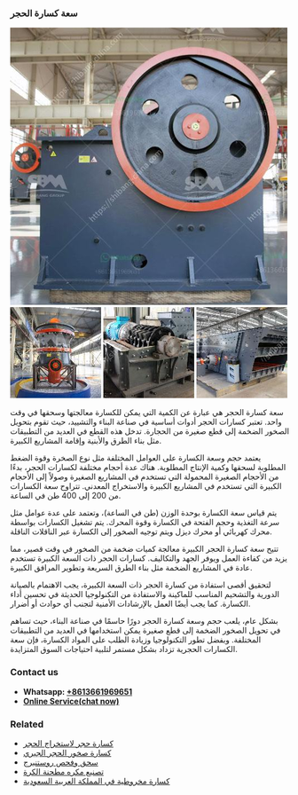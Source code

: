 <h3>سعة كسارة الحجر</h3><img src='1701850944.jpg' alt=''><p>سعة كسارة الحجر هي عبارة عن الكمية التي يمكن للكسارة معالجتها وسحقها في وقت واحد. تعتبر كسارات الحجر أدوات أساسية في صناعة البناء والتشييد، حيث تقوم بتحويل الصخور الضخمة إلى قطع صغيرة من الحجارة. تدخل هذه القطع في العديد من التطبيقات مثل بناء الطرق والأبنية وإقامة المشاريع الكبيرة.</p><p>يعتمد حجم وسعة الكسارة على العوامل المختلفة مثل نوع الصخرة وقوة الضغط المطلوبة لسحقها وكمية الإنتاج المطلوبة. هناك عدة أحجام مختلفة لكسارات الحجر، بدءًا من الأحجام الصغيرة المحمولة التي تستخدم في المشاريع الصغيرة وصولاً إلى الأحجام الكبيرة التي تستخدم في المشاريع الكبيرة والاستخراج المعدني. تتراوح سعة الكسارات من 200 إلى 400 طن في الساعة.</p><p>يتم قياس سعة الكسارة بوحدة الوزن (طن في الساعة)، وتعتمد على عدة عوامل مثل سرعة التغذية وحجم الفتحة في الكسارة وقوة المحرك. يتم تشغيل الكسارات بواسطة محرك كهربائي أو محرك ديزل ويتم توجيه الصخور إلى الكسارة عبر الناقلات الناقلة.</p><p>تتيح سعة كسارة الحجر الكبيرة معالجة كميات ضخمة من الصخور في وقت قصير، مما يزيد من كفاءة العمل ويوفر الجهد والتكاليف. كسارات الحجر ذات السعة الكبيرة تستخدم عادة في المشاريع الضخمة مثل بناء الطرق السريعة وتطوير المرافق الكبيرة.</p><p>لتحقيق أقصى استفادة من كسارة الحجر ذات السعة الكبيرة، يجب الاهتمام بالصيانة الدورية والتشحيم المناسب للماكينة والاستفادة من التكنولوجيا الحديثة في تحسين أداء الكسارة. كما يجب أيضًا العمل بالإرشادات الأمنية لتجنب أي حوادث أو أضرار.</p><p>بشكل عام، يلعب حجم وسعة كسارة الحجر دورًا حاسمًا في صناعة البناء، حيث تساهم في تحويل الصخور الضخمة إلى قطع صغيرة يمكن استخدامها في العديد من التطبيقات المختلفة. وبفضل تطور التكنولوجيا وزيادة الطلب على المواد الكسارة، فإن سعة الكسارات الحجرية تزداد بشكل مستمر لتلبية احتياجات السوق المتزايدة.</p><h3>Contact us</h3><ul><li><strong>Whatsapp:&nbsp;<a href="https://wa.me/8613661969651">+8613661969651</a></strong></li><li><a href="https://swt.shibang-china.com/?git&amp;zhl&amp;سعة كسارة الحجر"><strong>Online Service(chat now)</strong></a></li></ul><h3>Related</h3><ul><li><a href='كسارة حجر لاستخراج الحجر.md'>كسارة حجر لاستخراج الحجر</a></li><li><a href='كسارة صخور الحجر الجيري.md'>كسارة صخور الحجر الجيري</a></li><li><a href='سحق وفحص روستنبرج.md'>سحق وفحص روستنبرج</a></li><li><a href='تصنيع مكره مطحنة الكرة.md'>تصنيع مكره مطحنة الكرة</a></li><li><a href='كسارة مخروطية في المملكة العربية السعودية.md'>كسارة مخروطية في المملكة العربية السعودية</a></li></ul>
